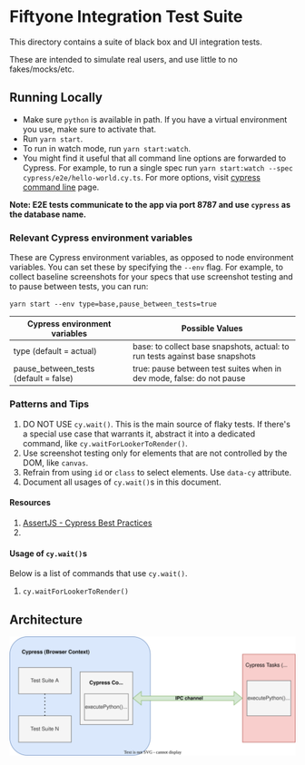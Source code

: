 # Fiftyone Integration Test Suite

This directory contains a suite of black box and UI integration tests.

These are intended to simulate real users, and use little to no
fakes/mocks/etc.

## Running Locally

-   Make sure `python` is available in path. If you have a virtual environment
    you use, make sure to activate that.
-   Run `yarn start`.
-   To run in watch mode, run `yarn start:watch`.
-   You might find it useful that all command line options are forwarded to
    Cypress. For example, to run a single spec run
    `yarn start:watch --spec cypress/e2e/hello-world.cy.ts`. For more options,
    visit
    [cypress command line](https://docs.cypress.io/guides/guides/command-line)
    page.

**Note: E2E tests communicate to the app via port 8787 and use `cypress` as the
database name.**

### Relevant Cypress environment variables

These are Cypress environment variables, as opposed to node environment
variables. You can set these by specifying the `--env` flag. For example, to
collect baseline screenshots for your specs that use screenshot testing and to
pause between tests, you can run:

```
yarn start --env type=base,pause_between_tests=true
```

| Cypress environment variables         | Possible Values                                                              |
| ------------------------------------- | ---------------------------------------------------------------------------- |
| type (default = actual)               | base: to collect base snapshots, actual: to run tests against base snapshots |
| pause_between_tests (default = false) | true: pause between test suites when in dev mode, false: do not pause        |

### Patterns and Tips

1. DO NOT USE `cy.wait()`. This is the main source of flaky tests. If there's a
   special use case that warrants it, abstract it into a dedicated command,
   like `cy.waitForLookerToRender()`.
2. Use screenshot testing only for elements that are not controlled by the DOM,
   like `canvas`.
3. Refrain from using `id` or `class` to select elements. Use `data-cy`
   attribute.
4. Document all usages of `cy.wait()`s in this document.

#### Resources

1. [AssertJS - Cypress Best Practices](https://www.youtube.com/watch?v=5XQOK0v_YRE&ab_channel=OKG%21-PaulDowman%27stecheventsandinterviews)
2.

#### Usage of `cy.wait()`s

Below is a list of commands that use `cy.wait()`.

1. `cy.waitForLookerToRender()`

## Architecture

![architecture-diagram](./readme-assets/basic-arch.svg)
